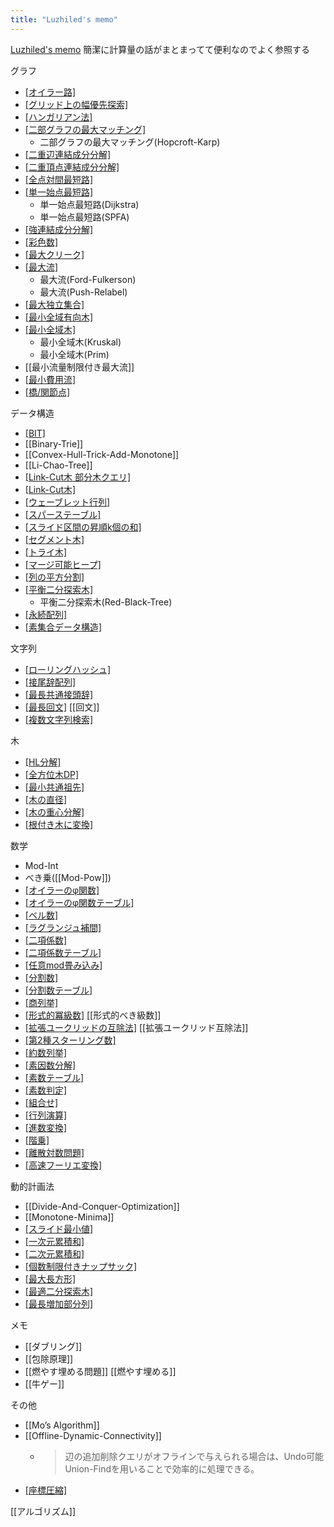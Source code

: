 ```yaml
---
title: "Luzhiled's memo"
---
```


[Luzhiled's memo](https://ei1333.github.io/luzhiled/)
簡潔に計算量の話がまとまってて便利なのでよく参照する

グラフ
- [[オイラー路]](Eulerian-Trail)
- [[グリッド上の幅優先探索]](Grid-BFS)
- [[ハンガリアン法]](Hungarian)
- [[二部グラフの最大マッチング]](Bipartite-Matching)
    - 二部グラフの最大マッチング(Hopcroft-Karp)
- [[二重辺連結成分分解]](Two-Edge-Connected-Components)
- [[二重頂点連結成分分解]](Bi-Connected-Components)
- [[全点対間最短路]](Warshall-Floyd)
- [[単一始点最短路]](Bellman-Ford)
    - 単一始点最短路(Dijkstra)
    - 単一始点最短路(SPFA)
- [[強連結成分分解]](Strongly-Connected-Components)
- [[彩色数]](Chromatic-Number)
- [[最大クリーク]](Maximum-Clique)
- [[最大流]](Dinic)
    - 最大流(Ford-Fulkerson)
    - 最大流(Push-Relabel)
- [[最大独立集合]](Maximum-Independent-Set)
- [[最小全域有向木]](Chu-Liu/Edmond)
- [[最小全域木]](Borůvka)
    - 最小全域木(Kruskal)
    - 最小全域木(Prim)
- [[最小流量制限付き最大流]]
- [[最小費用流]](Primal-Dual)
- [[橋/関節点]](LowLink)

データ構造
- [[BIT]](Binary-Indexed-Tree)
- [[Binary-Trie]]
- [[Convex-Hull-Trick-Add-Monotone]]
- [[Li-Chao-Tree]]
- [[Link-Cut木 部分木クエリ]](Link-Cut-Tree-Subtree)
- [[Link-Cut木]](Link-Cut-Tree)
- [[ウェーブレット行列]](Wavelet-Matrix)
- [[スパーステーブル]](Sparse-Table)
- [[スライド区間の昇順k個の和]](Priority-Sum-Structure)
- [[セグメント木]](Segment-Tree)
- [[トライ木]](Trie)
- [[マージ可能ヒープ]](Skew-Heap)
- [[列の平方分割]](Sqrt-Decomposition)
- [[平衡二分探索木]](RBST)
    - 平衡二分探索木(Red-Black-Tree)
- [[永続配列]](Persistent-Array)
- [[素集合データ構造]]([[UnionFind]])

文字列
- [[ローリングハッシュ]](Rolling-Hash)
- [[接尾辞配列]](Suffix-Array)
- [[最長共通接頭辞]](Z-Algorithm)
- [[最長回文]](Manacher) [[回文]]
- [[複数文字列検索]](Aho-Corasick)

木
- [[HL分解]](Heavy-Light-Decomposition)
- [[全方位木DP]](ReRooting)
- [[最小共通祖先]](Doubling-Lowest-Common-Ancestor)
- [[木の直径]](Tree-Diameter)
- [[木の重心分解]](Centroid-Decomposition)
- [[根付き木に変換]](Convert-Rooted-Tree)

数学
- Mod-Int
- べき乗([[Mod-Pow]])
- [[オイラーのφ関数]](Euler’s-Phi-Function)
- [[オイラーのφ関数テーブル]](Euler’s-Phi-Function-Table)
- [[ベル数]](Bell-Number)
- [[ラグランジュ補間]](Lagrange-Polynomial)
- [[二項係数]](Binomial)
- [[二項係数テーブル]](Binomial-Table)
- [[任意mod畳み込み]](Arbitrary-Mod-Convolution)
- [[分割数]](Partition)
- [[分割数テーブル]](Partition-Table)
- [[商列挙]](Quotient-Range)
- [[形式的冪級数]](Formal-Power-Series) [[形式的べき級数]]
- [[拡張ユークリッドの互除法]](Extended-Euclidean-Algorithm) [[拡張ユークリッド互除法]]
- [[第2種スターリング数]](Stirling-Number-Of-The-Second-Kind)
- [[約数列挙]](Divisor)
- [[素因数分解]](Prime-Factor)
- [[素数テーブル]](Prime-Table)
- [[素数判定]](Is-Prime)
- [[組合せ]](Combination)
- [[行列演算]](Matrix)
- [[進数変換]](Convert-Base)
- [[階乗]](Factorial)
- [[離散対数問題]](Mod-Log)
- [[高速フーリエ変換]](Fast-Fourier-Transform)

動的計画法
- [[Divide-And-Conquer-Optimization]]
- [[Monotone-Minima]]
- [[スライド最小値]](Slide-Min)
- [[一次元累積和]](Cumulative-Sum)
- [[二次元累積和]](Cumulative-Sum-2D)
- [[個数制限付きナップサック]](Knapsack-Limitations)
- [[最大長方形]](Largest-Rectangle)
- [[最適二分探索木]](Hu-Tucker)
- [[最長増加部分列]](Longest-Increasing-Subsequence)

メモ
- [[ダブリング]]
- [[包除原理]]
- [[燃やす埋める問題]] [[燃やす埋める]]
- [[牛ゲー]]

その他
- [[Mo’s Algorithm]]
- [[Offline-Dynamic-Connectivity]]
    - > 辺の追加削除クエリがオフラインで与えられる場合は、Undo可能Union-Findを用いることで効率的に処理できる。
- [[座標圧縮]](Compress)


[[アルゴリズム]]

